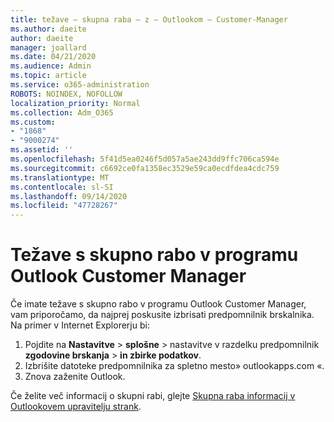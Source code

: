 ```yaml
---
title: težave – skupna raba – z – Outlookom – Customer-Manager
ms.author: daeite
author: daeite
manager: joallard
ms.date: 04/21/2020
ms.audience: Admin
ms.topic: article
ms.service: o365-administration
ROBOTS: NOINDEX, NOFOLLOW
localization_priority: Normal
ms.collection: Adm_O365
ms.custom:
- "1868"
- "9000274"
ms.assetid: ''
ms.openlocfilehash: 5f41d5ea0246f5d057a5ae243dd9ffc706ca594e
ms.sourcegitcommit: c6692ce0fa1358ec3529e59ca0ecdfdea4cdc759
ms.translationtype: MT
ms.contentlocale: sl-SI
ms.lasthandoff: 09/14/2020
ms.locfileid: "47728267"
---
```

# <a name="problems-sharing-with-outlook-customer-manager"></a>Težave s skupno rabo v programu Outlook Customer Manager

Če imate težave s skupno rabo v programu Outlook Customer Manager, vam priporočamo, da najprej poskusite izbrisati predpomnilnik brskalnika. Na primer v Internet Explorerju bi:

1. Pojdite na **Nastavitve**  >  **splošne** > nastavitve v razdelku predpomnilnik **zgodovine brskanja**  >  **in zbirke podatkov**.
2. Izbrišite datoteke predpomnilnika za spletno mesto» outlookapps.com «.
3. Znova zaženite Outlook.

Če želite več informacij o skupni rabi, glejte [Skupna raba informacij v Outlookovem upravitelju strank](https://support.office.com/article/4f26cc69-67da-4cd5-b344-02d1a4799310%20).